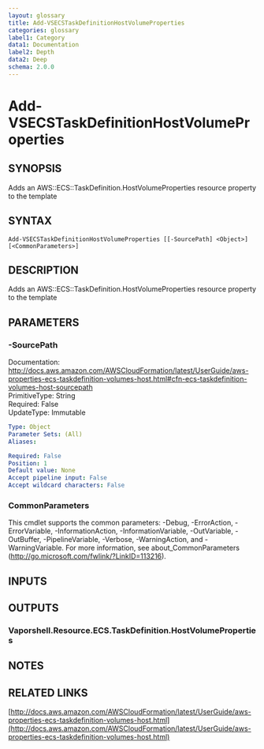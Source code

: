```yaml
---
layout: glossary
title: Add-VSECSTaskDefinitionHostVolumeProperties
categories: glossary
label1: Category
data1: Documentation
label2: Depth
data2: Deep
schema: 2.0.0
---
```


# Add-VSECSTaskDefinitionHostVolumeProperties

## SYNOPSIS
Adds an AWS::ECS::TaskDefinition.HostVolumeProperties resource property to the template

## SYNTAX

```
Add-VSECSTaskDefinitionHostVolumeProperties [[-SourcePath] <Object>] [<CommonParameters>]
```

## DESCRIPTION
Adds an AWS::ECS::TaskDefinition.HostVolumeProperties resource property to the template

## PARAMETERS

### -SourcePath
Documentation: http://docs.aws.amazon.com/AWSCloudFormation/latest/UserGuide/aws-properties-ecs-taskdefinition-volumes-host.html#cfn-ecs-taskdefinition-volumes-host-sourcepath    
PrimitiveType: String    
Required: False    
UpdateType: Immutable

```yaml
Type: Object
Parameter Sets: (All)
Aliases:

Required: False
Position: 1
Default value: None
Accept pipeline input: False
Accept wildcard characters: False
```

### CommonParameters
This cmdlet supports the common parameters: -Debug, -ErrorAction, -ErrorVariable, -InformationAction, -InformationVariable, -OutVariable, -OutBuffer, -PipelineVariable, -Verbose, -WarningAction, and -WarningVariable.
For more information, see about_CommonParameters (http://go.microsoft.com/fwlink/?LinkID=113216).

## INPUTS

## OUTPUTS

### Vaporshell.Resource.ECS.TaskDefinition.HostVolumeProperties

## NOTES

## RELATED LINKS

[http://docs.aws.amazon.com/AWSCloudFormation/latest/UserGuide/aws-properties-ecs-taskdefinition-volumes-host.html](http://docs.aws.amazon.com/AWSCloudFormation/latest/UserGuide/aws-properties-ecs-taskdefinition-volumes-host.html)

